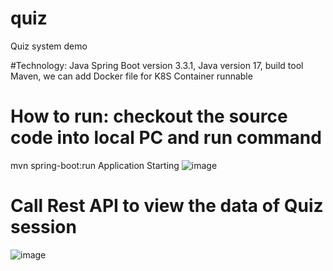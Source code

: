 # quiz
Quiz system demo

#Technology: 
Java Spring Boot version 3.3.1, Java version 17, build tool Maven, we can add Docker file for K8S Container runnable

# How to run: checkout the source code into local PC and run command
mvn spring-boot:run
Application Starting
![image](https://github.com/dotrunghieu2003/quiz/assets/22995357/4a8c82ff-0727-4d09-bd5a-350ddc9b9b89)


# Call Rest API to view the data of Quiz session 
![image](https://github.com/dotrunghieu2003/quiz/assets/22995357/b091371b-a403-444a-af00-779e4aaa9036)


